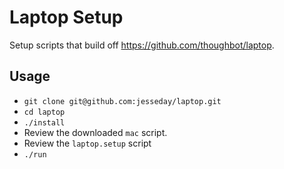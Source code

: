 Laptop Setup
================

Setup scripts that build off https://github.com/thoughbot/laptop.


## Usage

* `git clone git@github.com:jesseday/laptop.git`
* `cd laptop`
* `./install`
* Review the downloaded `mac` script.
* Review the `laptop.setup` script
* `./run`
